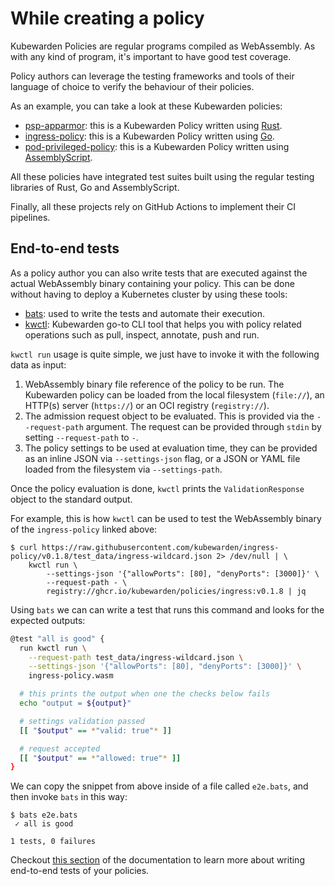 # While creating a policy

Kubewarden Policies are regular programs compiled as WebAssembly. As with any kind
of program, it's important to have good test coverage.

Policy authors can leverage the testing frameworks and tools of their language
of choice to verify the behaviour of their policies.

As an example, you can take a look at these Kubewarden policies:

* [psp-apparmor](https://github.com/kubewarden/psp-apparmor): this
  is a Kubewarden Policy written using [Rust](/writing-policies/rust/01-intro.md).
* [ingress-policy](https://github.com/kubewarden/ingress-policy): this is
  a Kubewarden Policy written using [Go](/writing-policies/go/01-intro.md).
* [pod-privileged-policy](https://github.com/kubewarden/pod-privileged-policy): this
  is a Kubewarden Policy written using [AssemblyScript](https://www.assemblyscript.org/).

All these policies have integrated test suites built using the regular testing libraries
of Rust, Go and AssemblyScript.

Finally, all these projects rely on GitHub Actions to implement their CI pipelines.

## End-to-end tests

As a policy author you can also write tests that are executed against the actual
WebAssembly binary containing your policy. This can be done without having
to deploy a Kubernetes cluster by using these tools:

* [bats](https://github.com/bats-core/bats-core): used to write the
  tests and automate their execution.
* [kwctl](https://github.com/kubewarden/kwctl): Kubewarden go-to CLI
  tool that helps you with policy related operations such as pull,
  inspect, annotate, push and run.

`kwctl run` usage is quite simple, we just have to invoke it with the
following data as input:

1. WebAssembly binary file reference of the policy to be run. The
   Kubewarden policy can be loaded from the local filesystem
   (`file://`), an HTTP(s) server (`https://`) or an OCI registry
   (`registry://`).
1. The admission request object to be evaluated.  This is provided via
  the `--request-path` argument. The request can be provided through
  `stdin` by setting `--request-path` to `-`.
1. The policy settings to be used at evaluation time, they can be
  provided as an inline JSON via `--settings-json` flag, or a JSON or
  YAML file loaded from the filesystem via `--settings-path`.

Once the policy evaluation is done, `kwctl` prints the
`ValidationResponse` object to the standard output.

For example, this is how `kwctl` can be used to test the WebAssembly
binary of the `ingress-policy` linked above:

```
$ curl https://raw.githubusercontent.com/kubewarden/ingress-policy/v0.1.8/test_data/ingress-wildcard.json 2> /dev/null | \
    kwctl run \
        --settings-json '{"allowPorts": [80], "denyPorts": [3000]}' \
        --request-path - \
        registry://ghcr.io/kubewarden/policies/ingress:v0.1.8 | jq
```

Using `bats` we can can write a test that runs this command and looks for the
expected outputs:

```bash
@test "all is good" {
  run kwctl run \
    --request-path test_data/ingress-wildcard.json \
    --settings-json '{"allowPorts": [80], "denyPorts": [3000]}' \
    ingress-policy.wasm

  # this prints the output when one the checks below fails
  echo "output = ${output}"

  # settings validation passed
  [[ "$output" == *"valid: true"* ]]

  # request accepted
  [[ "$output" == *"allowed: true"* ]]
}
```

We can copy the snippet from above inside of a file called `e2e.bats`,
and then invoke `bats` in this way:

```
$ bats e2e.bats
 ✓ all is good

1 tests, 0 failures
```

Checkout [this section](/writing-policies/go/05-e2e-tests.md)
of the documentation to learn more about writing end-to-end
tests of your policies.
